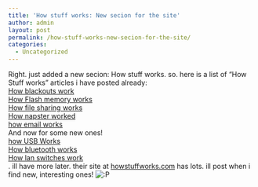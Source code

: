 ```yaml
---
title: 'How stuff works: New secion for the site'
author: admin
layout: post
permalink: /how-stuff-works-new-secion-for-the-site/
categories:
  - Uncategorized
---
```

Right. just added a new secion: How stuff works. so. here is a list of &#8220;How Stuff works&#8221; articles i have posted already:  
[How blackouts work][1]  
[How Flash memory works][2]  
[How file sharing works][3]  
[How napster worked][4]  
[how email works][5]  
And now for some new ones!  
[how USB Works][6]  
[How bluetooth works][7]  
[How lan switches work][8]  
. ill have more later. their site at [howstuffworks.com][9] has lots. ill post when i find new, interesting ones! <img src="http://blog.lotas-smartman.net/wp-includes/images/smilies/icon_razz.gif" alt=":P" class="wp-smiley" />

 [1]: http://science.howstuffworks.com/blackout.htm
 [2]: http://computer.howstuffworks.com/flash-memory.htm
 [3]: http://computer.howstuffworks.com/file-sharing.htm
 [4]: http://computer.howstuffworks.com/napster.htm
 [5]: http://computer.howstuffworks.com/email.htm
 [6]: http://computer.howstuffworks.com/usb1.htm
 [7]: http://computer.howstuffworks.com/bluetooth.htm
 [8]: http://computer.howstuffworks.com/lan-switch.htm
 [9]: http://www.howstuffworks.com